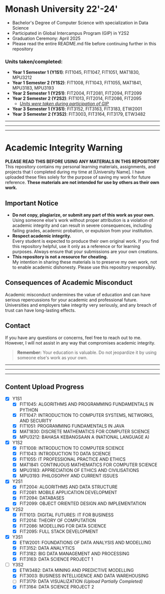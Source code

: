 # Monash University 22'-24'
- Bachelor's Degree of Computer Science with specialization in Data Science
- Participated in Global Intercampus Program (GIP) in Y2S2
- Graduation Ceremony: April 2025
- Please read the entire README.md file before continuing further in this repository

### Units taken/completed:
- **Year 1 Semester 1 (Y1S1)**: FIT1045, FIT1047, FIT1051, MAT1830, MPU3212
- **Year 1 Semester 2 (Y1S2)**: FIT1008, FIT1043, FIT1055, MAT1841, MPU3183, MPU3193
- **Year 2 Semester 1 (Y2S1)**: FIT2004, FIT2081, FIT2094, FIT2099
- **Year 2 Semester 2 (Y2S2)**: FIT1013, FIT2014, FIT2086, FIT2095
  - <u>*Units were taken during participation of GIP*</u>
- **Year 3 Semester 1 (Y3S1)**: FIT3152, FIT3163, FIT3183, ETW2001
- **Year 3 Semester 2 (Y3S2)**: FIT3003, FIT3164, FIT3179, ETW3482

---
---
---

# **Academic Integrity Warning**
**PLEASE READ THIS BEFORE USING ANY MATERIALS IN THIS REPOSITORY**
This repository contains my personal learning materials, assignments, and projects that I completed during my time at [University Name]. I have uploaded these files solely for the purpose of saving my work for future reference. **These materials are not intended for use by others as their own work.**

## **Important Notice**
- **Do not copy, plagiarize, or submit any part of this work as your own.**  
  Using someone else's work without proper attribution is a violation of academic integrity and can result in severe consequences, including failing grades, academic probation, or expulsion from your institution.
- **Respect academic integrity.**  
  Every student is expected to produce their own original work. If you find this repository helpful, use it only as a reference or for learning purposes. Always ensure that your submissions are your own creations.
- **This repository is not a resource for cheating.**  
  My intention in sharing these materials is to preserve my own work, not to enable academic dishonesty. Please use this repository responsibly.

## **Consequences of Academic Misconduct**
Academic misconduct undermines the value of education and can have serious repercussions for your academic and professional future. Universities and employers take integrity very seriously, and any breach of trust can have long-lasting effects.

## **Contact**
If you have any questions or concerns, feel free to reach out to me. However, I will not assist in any way that compromises academic integrity.
> **Remember:** Your education is valuable. Do not jeopardize it by using someone else's work as your own.

---
---
---

## Content Upload Progress
- [x] Y1S1
  - [x] FIT1045: ALGORITHMS AND PROGRAMMING FUNDAMENTALS IN PYTHON
  - [x] FIT1047: INTRODUCTION TO COMPUTER SYSTEMS, NETWORKS, AND SECURITY
  - [x] FIT1051: PROGRAMMING FUNDAMENTALS IN JAVA
  - [x] MAT1830: DISCRETE MATHEMATICS FOR COMPUTER SCIENCE
  - [x] MPU3212: BAHASA KEBANGSAAN A (NATIONAL LANGUAGE A)
- [x] Y1S2
  - [x] FIT1008: INTRODUCTION TO COMPUTER SCIENCE
  - [x] FIT1043: INTRODUCTION TO DATA SCIENCE
  - [x] FIT1055: IT PROFESSIONAL PRACTICE AND ETHICS
  - [x] MAT1841: CONTINUOUS MATHEMATICS FOR COMPUTER SCIENCE
  - [x] MPU3183: APPRECIATION OF ETHICS AND CIVILISATIONS
  - [x] MPU3193: PHILOSOPHY AND CURRENT ISSUES
- [x] Y2S1
  - [x] FIT2004: ALGORITHMS AND DATA STRUCTURE
  - [x] FIT2081: MOBILE APPLICATION DEVELOPMENT
  - [x] FIT2094: DATABASES
  - [x] FIT2099: OBJECT ORIENTED DESIGN AND IMPLEMENTATION
- [x] Y2S2
  - [x] FIT1013: DIGITAL FUTURES: IT FOR BUSINESS
  - [x] FIT2014: THEORY OF COMPUTATION
  - [x] FIT2086: MODELLING FOR DATA SCIENCE
  - [x] FIT2095: FULL STACK DEVELOPMENT
- [x] Y3S1
  - [x] ETW2001: FOUNDATIONS OF DATA ANALYSIS AND MODELLING 
  - [x] FIT3152: DATA ANALYTICS
  - [x] FIT3182: BIG DATA MANAGEMENT AND PROCESSING
  - [x] FIT3163: DATA SCIENCE PROJECT 1
- [ ] Y3S2
  - [x] ETW3482: DATA MINING AND PREDICTIVE MODELLING
  - [x] FIT3003: BUSINESS INTELLIGENCE AND DATA WAREHOUSING
  - [ ] FIT3179: DATA VISUALIZATION *(Upload Partially Completed)*
  - [x] FIT3164: DATA SCIENCE PROJECT 2